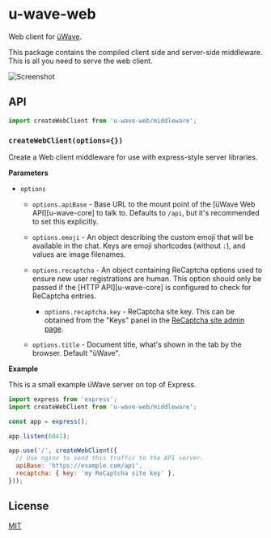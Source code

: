 # u-wave-web

Web client for [üWave][].

This package contains the compiled client side and server-side middleware. This is all you need to serve the web client.

![Screenshot](../assets/screenshot.png)

## API

```js
import createWebClient from 'u-wave-web/middleware';
```

### `createWebClient(options={})`

Create a Web client middleware for use with express-style server libraries.

**Parameters**

 * `options`
   * `options.apiBase` - Base URL to the mount point of the
     [üWave Web API][u-wave-core] to talk to.
     Defaults to `/api`, but it's recommended to set this explicitly.
   * `options.emoji` - An object describing the custom emoji that will be
     available in the chat. Keys are emoji shortcodes (without `:`), and values
     are image filenames.
   * `options.recaptcha` - An object containing ReCaptcha options used to ensure
     new user registrations are human. This option should only be passed if the
     [HTTP API][u-wave-core] is configured to check for ReCaptcha entries.

     * `options.recaptcha.key` - ReCaptcha site key. This can be obtained from
       the "Keys" panel in the [ReCaptcha site admin page][recaptcha].

   * `options.title` - Document title, what's shown in the tab by the browser.
     Default "üWave".

**Example**

This is a small example üWave server on top of Express.

```js
import express from 'express';
import createWebClient from 'u-wave-web/middleware';

const app = express();

app.listen(6041);

app.use('/', createWebClient({
  // Use nginx to send this traffic to the API server.
  apiBase: 'https://example.com/api',
  recaptcha: { key: 'my ReCaptcha site key' },
}));
```

## License

[MIT][]

[üWave]: https://u-wave.net
[u-wave-web]: https://npmjs.com/package/u-wave-web
[MIT]: ./LICENSE

[recaptcha]: https://www.google.com/recaptcha/admin#list
